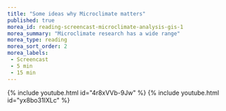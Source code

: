 ```yaml
---
title: "Some ideas why Microclimate matters"
published: true
morea_id: reading-screencast-microclimate-analysis-gis-1
morea_summary: "Microclimate research has a wide range"
morea_type: reading
morea_sort_order: 2
morea_labels:
 - Screencast
 - 5 min
 - 15 min
---
```


{% include youtube.html id="4r8xVVb-9Jw" %}
{% include youtube.html id="yx8bo31IXLc" %}
